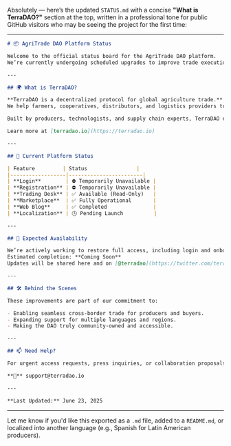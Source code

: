Absolutely — here’s the updated `STATUS.md` with a concise **"What is TerraDAO?"** section at the top, written in a professional tone for public GitHub visitors who may be seeing the project for the first time:

---

```md
# 📦 AgriTrade DAO Platform Status

Welcome to the official status board for the AgriTrade DAO platform.  
We’re currently undergoing scheduled upgrades to improve trade execution, onboarding, and multilingual support.

---

## 🌍 What is TerraDAO?

**TerraDAO is a decentralized protocol for global agriculture trade.**  
We help farmers, cooperatives, distributors, and logistics providers transact securely using smart contracts, USDC-based escrow, and transparent dispute resolution—**without intermediaries**.

Built by producers, technologists, and supply chain experts, TerraDAO empowers users in emerging and developed markets alike to trade with **real trust, real-time data, and full control**.

Learn more at [terradao.io](https://terradao.io)

---

## 🔄 Current Platform Status

| Feature         | Status                |
|------------------|------------------------|
| **Login**        | ⛔ Temporarily Unavailable |
| **Registration** | ⛔ Temporarily Unavailable |
| **Trading Desk** | ✅ Available (Read-Only)   |
| **Marketplace**  | ✅ Fully Operational       |
| **Web Blog**     | ✅ Completed               |
| **Localization** | 🕓 Pending Launch          |

---

## 📆 Expected Availability

We’re actively working to restore full access, including login and onboarding features.  
Estimated completion: **Coming Soon**  
Updates will be shared here and on [@terradao](https://twitter.com/terradao).

---

## 🛠️ Behind the Scenes

These improvements are part of our commitment to:

- Enabling seamless cross-border trade for producers and buyers.
- Expanding support for multiple languages and regions.
- Making the DAO truly community-owned and accessible.

---

## 📫 Need Help?

For urgent access requests, press inquiries, or collaboration proposals, please reach out:

**📧** support@terradao.io

---

**Last Updated:** June 23, 2025
```

---

Let me know if you'd like this exported as a `.md` file, added to a `README.md`, or localized into another language (e.g., Spanish for Latin American producers).

